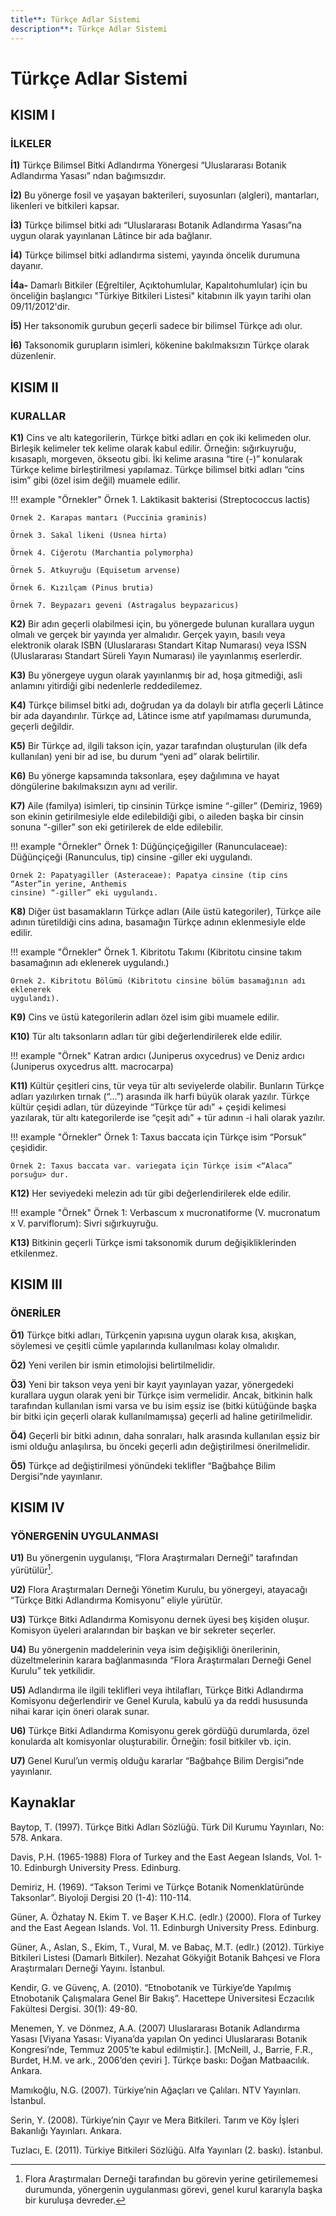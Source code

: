 ```yaml
---
title**: Türkçe Adlar Sistemi
description**: Türkçe Adlar Sistemi
---
```


# Türkçe Adlar Sistemi

## KISIM I

### İLKELER

**İ1)** Türkçe Bilimsel Bitki Adlandırma Yönergesi “Uluslararası Botanik Adlandırma Yasası”
ndan bağımsızdır.

**İ2)** Bu yönerge fosil ve yaşayan bakterileri, suyosunları (algleri), mantarları, likenleri ve
bitkileri kapsar.

**İ3)** Türkçe bilimsel bitki adı “Uluslararası Botanik Adlandırma Yasası”na uygun olarak
yayınlanan Lâtince bir ada bağlanır.

**İ4)** Türkçe bilimsel bitki adlandırma sistemi, yayında öncelik durumuna dayanır.

**İ4a-** Damarlı Bitkiler (Eğreltiler, Açıktohumlular, Kapalıtohumlular) için bu önceliğin
başlangıcı "Türkiye Bitkileri Listesi" kitabının ilk yayın tarihi olan 09/11/2012'dir.

**İ5)** Her taksonomik gurubun geçerli sadece bir bilimsel Türkçe adı olur.

**İ6)** Taksonomik gurupların isimleri, kökenine bakılmaksızın Türkçe olarak düzenlenir.

## KISIM II

### KURALLAR

**K1)** Cins ve altı kategorilerin, Türkçe bitki adları en çok iki kelimeden olur. Birleşik
kelimeler tek kelime olarak kabul edilir. Örneğin: sığırkuyruğu, kısasaplı, morgeven,
ökseotu gibi. İki kelime arasına “tire (-)” konularak Türkçe kelime birleştirilmesi
yapılamaz. Türkçe bilimsel bitki adları “cins isim” gibi (özel isim değil) muamele edilir.

!!! example "Örnekler"
    Örnek 1. Laktikasit bakterisi (Streptococcus lactis)

    Örnek 2. Karapas mantarı (Puccinia graminis)

    Örnek 3. Sakal likeni (Usnea hirta)

    Örnek 4. Ciğerotu (Marchantia polymorpha)

    Örnek 5. Atkuyruğu (Equisetum arvense)

    Örnek 6. Kızılçam (Pinus brutia)

    Örnek 7. Beypazarı geveni (Astragalus beypazaricus)

**K2)** Bir adın geçerli olabilmesi için, bu yönergede bulunan kurallara uygun olmalı ve
gerçek bir yayında yer almalıdır. Gerçek yayın, basılı veya elektronik olarak ISBN
(Uluslararası Standart Kitap Numarası) veya ISSN (Uluslararası Standart Süreli Yayın
Numarası) ile yayınlanmış eserlerdir.

**K3)** Bu yönergeye uygun olarak yayınlanmış bir ad, hoşa gitmediği, asli anlamını yitirdiği
gibi nedenlerle reddedilemez.

**K4)** Türkçe bilimsel bitki adı, doğrudan ya da dolaylı bir atıfla geçerli Lâtince bir ada
dayandırılır. Türkçe ad, Lâtince isme atıf yapılmaması durumunda, geçerli değildir.

**K5)** Bir Türkçe ad, ilgili takson için, yazar tarafından oluşturulan (ilk defa kullanılan) yeni
bir ad ise, bu durum “yeni ad” olarak belirtilir.

**K6)** Bu yönerge kapsamında taksonlara, eşey dağılımına ve hayat döngülerine
bakılmaksızın aynı ad verilir.

**K7)** Aile (familya) isimleri, tip cinsinin Türkçe ismine “-giller” (Demiriz, 1969) son ekinin
getirilmesiyle elde edilebildiği gibi, o aileden başka bir cinsin sonuna “-giller” son eki
getirilerek de elde edilebilir.

!!! example "Örnekler"
    Örnek 1: Düğünçiçeğigiller (Ranunculaceae): Düğünçiçeği (Ranunculus, tip) cinsine
    -giller eki uygulandı.

    Örnek 2: Papatyagiller (Asteraceae): Papatya cinsine (tip cins “Aster”in yerine, Anthemis
    cinsine) “-giller” eki uygulandı.

**K8)** Diğer üst basamakların Türkçe adları (Aile üstü kategoriler), Türkçe aile adının
türetildiği cins adına, basamağın Türkçe adının eklenmesiyle elde edilir.

!!! example "Örnekler"
    Örnek 1. Kibritotu Takımı (Kibritotu cinsine takım basamağının adı eklenerek uygulandı.)
    
    Örnek 2. Kibritotu Bölümü (Kibritotu cinsine bölüm basamağının adı eklenerek
    uygulandı).

**K9)** Cins ve üstü kategorilerin adları özel isim gibi muamele edilir.

**K10)** Tür altı taksonların adları tür gibi değerlendirilerek elde edilir.

!!! example "Örnek"
    Katran ardıcı (Juniperus oxycedrus) ve
    Deniz ardıcı (Juniperus oxycedrus altt. macrocarpa)

**K11)** Kültür çeşitleri cins, tür veya tür altı seviyelerde olabilir. Bunların Türkçe adları
yazılırken tırnak (“...”) arasında ilk harfi büyük olarak yazılır. Türkçe kültür çeşidi
adları, tür düzeyinde “Türkçe tür adı” + çeşidi kelimesi yazılarak, tür altı kategorilerde
ise “çeşit adı” + tür adının -i hali olarak yazılır.

!!! example "Örnekler"
    Örnek 1: Taxus baccata için Türkçe isim “Porsuk” çeşididir.
    
    Örnek 2: Taxus baccata var. variegata için Türkçe isim <“Alaca” porsuğu> dur.

**K12)** Her seviyedeki melezin adı tür gibi değerlendirilerek elde edilir.

!!! example "Örnek"
    Örnek 1: Verbascum x mucronatiforme (V. mucronatum x V. parviflorum): Sivri
    sığırkuyruğu.

**K13)** Bitkinin geçerli Türkçe ismi taksonomik durum değişikliklerinden etkilenmez.

## KISIM III

### ÖNERİLER

**Ö1)** Türkçe bitki adları, Türkçenin yapısına uygun olarak kısa, akışkan, söylemesi ve çeşitli
cümle yapılarında kullanılması kolay olmalıdır.

**Ö2)** Yeni verilen bir ismin etimolojisi belirtilmelidir.

**Ö3)** Yeni bir takson veya yeni bir kayıt yayınlayan yazar, yönergedeki kurallara uygun
olarak yeni bir Türkçe isim vermelidir. Ancak, bitkinin halk tarafından kullanılan ismi
varsa ve bu isim eşsiz ise (bitki kütüğünde başka bir bitki için geçerli olarak
kullanılmamışsa) geçerli ad haline getirilmelidir.

**Ö4)** Geçerli bir bitki adının, daha sonraları, halk arasında kullanılan eşsiz bir ismi olduğu
anlaşılırsa, bu önceki geçerli adın değiştirilmesi önerilmelidir.

**Ö5)** Türkçe ad değiştirilmesi yönündeki teklifler “Bağbahçe Bilim Dergisi”nde yayınlanır.

## KISIM IV

### YÖNERGENİN UYGULANMASI

**U1)** Bu yönergenin uygulanışı, “Flora Araştırmaları Derneği” tarafından yürütülür[^1].

**U2)** Flora Araştırmaları Derneği Yönetim Kurulu, bu yönergeyi, atayacağı “Türkçe Bitki
Adlandırma Komisyonu” eliyle yürütür.

**U3)** Türkçe Bitki Adlandırma Komisyonu dernek üyesi beş kişiden oluşur. Komisyon
üyeleri aralarından bir başkan ve bir sekreter seçerler.

**U4)** Bu yönergenin maddelerinin veya isim değişikliği önerilerinin, düzeltmelerinin karara
bağlanmasında “Flora Araştırmaları Derneği Genel Kurulu” tek yetkilidir.

**U5)** Adlandırma ile ilgili teklifleri veya ihtilafları, Türkçe Bitki Adlandırma Komisyonu
değerlendirir ve Genel Kurula, kabulü ya da reddi hususunda nihai karar için öneri
olarak sunar.

**U6)** Türkçe Bitki Adlandırma Komisyonu gerek gördüğü durumlarda, özel konularda alt
komisyonlar oluşturabilir. Örneğin: fosil bitkiler vb. için.

**U7)** Genel Kurul’un vermiş olduğu kararlar “Bağbahçe Bilim Dergisi”nde yayınlanır.

[^1]: Flora Araştırmaları Derneği tarafından bu görevin yerine getirilememesi durumunda,
yönergenin uygulanması görevi, genel kurul kararıyla başka bir kuruluşa devreder.

## Kaynaklar

Baytop, T. (1997). Türkçe Bitki Adları Sözlüğü. Türk Dil Kurumu Yayınları, No: 578.
Ankara.

Davis, P.H. (1965-1988) Flora of Turkey and the East Aegean Islands, Vol. 1-10. Edinburgh
University Press. Edinburg.

Demiriz, H. (1969). “Takson Terimi ve Türkçe Botanik Nomenklatüründe Taksonlar”.
Biyoloji Dergisi 20 (1-4): 110-114.

Güner, A. Özhatay N. Ekim T. ve Başer K.H.C. (edlr.) (2000). Flora of Turkey and the East
Aegean Islands. Vol. 11. Edinburgh University Press. Edinburg.

Güner, A., Aslan, S., Ekim, T., Vural, M. ve Babaç, M.T. (edlr.) (2012). Türkiye Bitkileri
Listesi (Damarlı Bitkiler). Nezahat Gökyiğit Botanik Bahçesi ve Flora Araştırmaları
Derneği Yayını. İstanbul.

Kendir, G. ve Güvenç, A. (2010). “Etnobotanik ve Türkiye’de Yapılmış Etnobotanik
Çalışmalara Genel Bir Bakış”. Hacettepe Üniversitesi Eczacılık Fakültesi Dergisi.
30(1): 49-80.

Menemen, Y. ve Dönmez, A.A. (2007) Uluslararası Botanik Adlandırma Yasası [Viyana
Yasası: Viyana’da yapılan On yedinci Uluslararası Botanik Kongresi’nde, Temmuz
2005’te kabul edilmiştir.]. [McNeill, J., Barrie, F.R., Burdet, H.M. ve ark., 2006’den
çeviri ]. Türkçe baskı: Doğan Matbaacılık. Ankara.

Mamıkoğlu, N.G. (2007). Türkiye’nin Ağaçları ve Çalıları. NTV Yayınları. İstanbul.

Serin, Y. (2008). Türkiye’nin Çayır ve Mera Bitkileri. Tarım ve Köy İşleri Bakanlığı
Yayınları. Ankara.

Tuzlacı, E. (2011). Türkiye Bitkileri Sözlüğü. Alfa Yayınları (2. baskı). İstanbul.